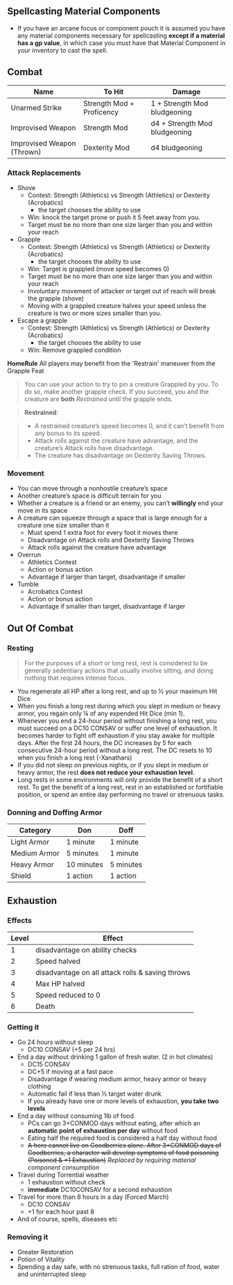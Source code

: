 ## Spellcasting Material Components

- If you have an arcane focus or component pouch it is assumed you have any material components necessary for spellcasting **except if a material has a gp value**, in which case you must have that Material Component in your inventory to cast the spell.

## Combat

| Name                       | To Hit                    | Damage                        |
| -------------------------- | ------------------------- | ----------------------------- |
| Unarmed Strike             | Strength Mod + Proficency | 1 + Strength Mod bludgeoning  |
| Improvised Weapon          | Strength Mod              | d4 + Strength Mod bludgeoning |
| Improvised Weapon (Thrown) | Dexterity Mod             | d4 bludgeoning                |

### Attack Replacements

- Shove
  - Contest: Strength (Athletics) vs Strength (Athletics) or Dexterity (Acrobatics)
    - the target chooses the ability to use
  - Win: knock the target prone or push it 5 feet away from you.
  - Target must be no more than one size larger than you and within your reach
- Grapple
  - Contest: Strength (Athletics) vs Strength (Athletics) or Dexterity (Acrobatics)
    - the target chooses the ability to use
  - Win: Target is grappled (move speed becomes 0)
  - Target must be no more than one size larger than you and within your reach
  - Involuntary movement of attacker or target out of reach will break the grapple (shove)
  - Moving with a grappled creature halves your speed unless the creature is two or more sizes smaller than you.
- Escape a grapple
  - Contest: Strength (Athletics) vs Strength (Athletics) or Dexterity (Acrobatics)
    - the target chooses the ability to use
  - Win: Remove grappled condition
  
**HomeRule** All players may benefit from the 'Restrain' maneuver from the Grapple Feat

> You can use your action to try to pin a creature Grappled by you. To do so, make another grapple check. If you succeed, you and the creature are **both** *Restrained* until the grapple ends.

> **Restrained**:

> * A restrained creature’s speed becomes 0, and it can’t benefit from any bonus to its speed.
> * Attack rolls against the creature have advantage, and the creature’s Attack rolls have disadvantage.
> * The creature has disadvantage on Dexterity Saving Throws.

### Movement

- You can move through a nonhostile creature’s space
- Another creature’s space is difficult terrain for you
- Whether a creature is a friend or an enemy, you can’t **willingly** end your move in its space
- A creature can squeeze through a space that is large enough for a creature one size smaller than it
  - Must spend 1 extra foot for every foot it moves there
  - Disadvantage on Attack rolls and Dexterity Saving Throws
  - Attack rolls against the creature have advantage
- Overrun
  - Athletics Contest
  - Action or bonus action
  - Advantage if larger than target, disadvantage if smaller
- Tumble
  - Acrobatics Contest
  - Action or bonus action
  - Advantage if smaller than target, disadvantage if larger

## Out Of Combat

### Resting

> For the purposes of a short or long rest, rest is considered to be generally sedentiary actions that usually involve sitting, and doing nothing that requires intense focus.

- You regenerate all HP after a long rest, and up to ½ your maximum Hit Dice
- When you finish a long rest during which you slept in medium or heavy armor, you regain only ¼ of any expended Hit Dice (min 1).
- Whenever you end a 24-hour period without finishing a long rest, you must succeed on a DC10 CONSAV or suffer one level of exhaustion. It becomes harder to fight off exhaustion if you stay awake for multiple days. After the first 24 hours, the DC increases by 5 for each consecutive 24-hour period without a long rest. The DC resets to 10 when you finish a long rest (-Xanathars)
- If you did not sleep on previous nights, or if you slept in medium or heavy armor, the rest **does not reduce your exhaustion level**.
- Long rests in some environments will only provide the benefit of a short rest. To get the benefit of a long rest, rest in an established or fortifiable position, or spend an entire day performing no travel or strenuous tasks.

### Donning and Doffing Armor

| Category     | Don        | Doff      |
| ------------ | ---------- | --------- |
| Light Armor  | 1 minute   | 1 minute  |
| Medium Armor | 5 minutes  | 1 minute  |
| Heavy Armor  | 10 minutes | 5 minutes |
| Shield       | 1 action   | 1 action  |

## Exhaustion

### Effects

| Level | Effect                                           |
| ----- | ------------------------------------------------ |
| 1     | disadvantage on ability checks                   |
| 2     | Speed halved                                     |
| 3     | disadvantage on all attack rolls & saving throws |
| 4     | Max HP halved                                    |
| 5     | Speed reduced to 0                               |
| 6     | Death                                            |

### Getting it

- Go 24 hours without sleep
  - DC10 CONSAV (+5 per 24 hrs)
- End a day without drinking 1 gallon of fresh water. (2 in hot climates)
  - DC15 CONSAV
  - DC+5 if moving at a fast pace
  - Disadvantage if wearing medium armor, heavy armor or heavy clothing
  - Automatic fail if less than ½ target water drunk
  - If you already have one or more levels of exhaustion, **you take two levels**
- End a day without consuming 1lb of food
  - PCs can go 3+CONMOD days without eating, after which an **automatic point of exhaustion per day** without food
  - Eating half the required food is considered a half day without food
  - ~~A hero cannot live on Goodberries alone. After 3+CONMOD days of Goodberries, a character will develop symptoms of food poisoning (Poisoned & +1 Exhaustion)~~ _Replaced by requiring material component consumption_ 
- Travel during Torrential weather
  - 1 exhaustion without check
  - **immediate** DC10CONSAV for a second exhaustion
- Travel for more than 8 hours in a day (Forced March)
  - DC10 CONSAV
  - +1 for each hour past 8
- And of course, spells, diseases etc

### Removing it

- Greater Restoration
- Potion of Vitality
- Spending a day safe, with no strenuous tasks, full ration of food, water and uninterrupted sleep